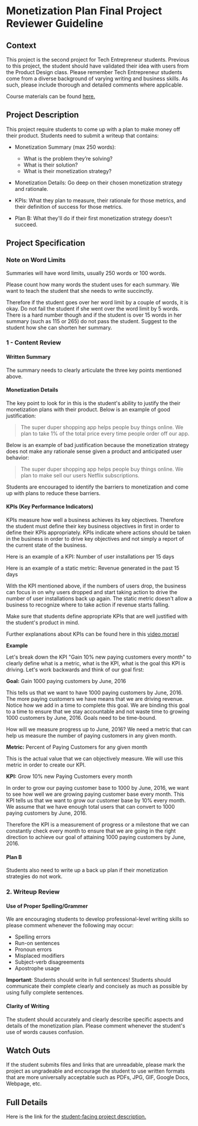 Monetization Plan Final Project Reviewer Guideline
===

## Context

This project is the second project for Tech Entrepreneur students. Previous to this project, the student should have validated their idea with users from the Product Design class. Please remember Tech Entrepreneur students come from a diverse background of varying writing and business skills. As such, please include thorough and detailed comments where applicable.

Course materials can be found [here.](https://www.udacity.com/course/viewer#!/c-ud518-nd)

## Project Description

This project require students to come up with a plan to make money off their product. Students need to submit a writeup that contains:

* Monetization Summary (max 250 words):

    * What is the problem they’re solving?
    * What is their solution?
    * What is their monetization strategy?
  
* Monetization Details: Go deep on their chosen monetization strategy and rationale.

* KPIs: What they plan to measure, their rationale for those metrics, and their definition of success for those metrics. 

* Plan B: What they'll do if their first monetization strategy doesn’t succeed.


## Project Specification

### Note on Word Limits

Summaries will have word limits, usually 250 words or 100 words.

Please count how many words the student uses for each summary. We want to teach the student that she needs to write succinctly. 

Therefore if the student goes over her word limit by a couple of words, it is okay. Do not fail the student if she went over the word limit by 5 words. There is a hard number though and if the student is over 15 words in her summary (such as 115 or 265) do not pass the student. Suggest to the student how she can shorten her summary.

### 1 - Content Review

#### Written Summary

The summary needs to clearly articulate the three key points mentioned above.

#### Monetization Details

The key point to look for in this is the student's ability to justify the their monetization plans with their product. Below is an example of good justification:

> The super duper shopping app helps people buy things online. We plan to take 1% of the total price every time people order off our app.

Below is an example of bad justification because the monetization strategy does not make any rationale sense given a product and anticipated user behavior:

> The super duper shopping app helps people buy things online. We plan to make sell our users Netflix subscriptions.

Students are encouraged to identify the barriers to monetization and come up with plans to reduce these barriers.

#### KPIs (Key Performance Indicators)

KPIs measure how well a business achieves its key objectives. Therefore the student must define their key business objectives in first in order to define their KPIs appropriately. KPIs indicate where actions should be taken in the business in order to drive key objectives and not simply a report of the current state of the business.

Here is an example of a KPI: Number of user installations per 15 days

Here is an example of a static metric: Revenue generated in the past 15 days

With the KPI mentioned above, if the numbers of users drop, the business can focus in on why users dropped and start taking action to drive the number of user installations back up again. The static metric doesn't allow a business to recognize where to take action if revenue starts falling.

Make sure that students define appropriate KPIs that are well justified with the student's product in mind.

Further explanations about KPIs can be found here in this [video morsel](https://www.udacity.com/course/viewer#!/c-ud518-nd/l-4638318691/e-4643418871/m-4643418872)

**Example**

Let's break down the KPI "Gain 10% new paying customers every month" to clearly define what is a metric, what is the KPI, what is the goal this KPI is driving. Let's work backwards and think of our goal first:

**Goal:** Gain 1000 paying customers by June, 2016

This tells us that we want to have 1000 paying customers by June, 2016. The more paying customers we have means that we are driving revenue. Notice how we add in a time to complete this goal. We are binding this goal to a time to ensure that we stay accountable and not waste time to growing 1000 customers by June, 2016. Goals need to be time-bound.

How will we measure progress up to June, 2016? We need a metric that can help us measure the number of paying customers in any given month.

**Metric:** Percent of Paying Customers for any given month

This is the actual value that we can objectively measure. We will use this metric in order to create our KPI.

**KPI:** Grow 10% new Paying Customers every month

In order to grow our paying customer base to 1000 by June, 2016, we want to see how well we are growing paying customer base every month. This KPI tells us that we want to grow our customer base by 10% every month. We assume that we have enough total users that can convert to 1000 paying customers by June, 2016.

Therefore the KPI is a measurement of progress or a milestone that we can constantly check every month to ensure that we are going in the right direction to achieve our goal of attaining 1000 paying customers by June, 2016.

#### Plan B

Students also need to write up a back up plan if their monetization strategies do not work.

### 2. Writeup Review

#### Use of Proper Spelling/Grammer

We are encouraging students to develop professional-level writing skills so please comment whenever the following may occur:

* Spelling errors
* Run-on sentences
* Pronoun errors
* Misplaced modifiers
* Subject-verb disagreements
* Apostrophe usage

**Important**: Students should write in full sentences! Students should communicate their complete clearly and concisely as much as possible by using fully complete sentences.

#### Clarity of Writing

The student should accurately and clearly describe specific aspects and details of the monetization plan. Please comment whenever the student's use of words causes confusion.

## Watch Outs

If the student submits files and links that are unreadable, please mark the project as ungradeable and encourage the student to use written formats that are more universally acceptable such as PDFs, JPG, GIF, Google Docs, Webpage, etc.

## Full Details

Here is the link for the [student-facing project description.](https://docs.google.com/document/d/1mJiAVOJPTB3ZWQ2I4zY5_RGgqn8vwI_uj46eYhAV1yI/pub?embedded=true)
